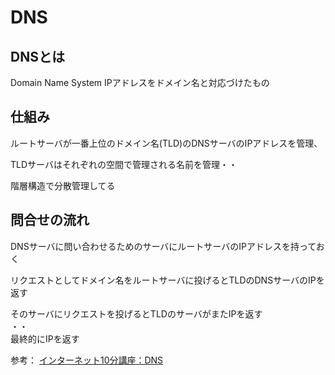 # DNS
## DNSとは
Domain Name System
IPアドレスをドメイン名と対応づけたもの

## 仕組み
ルートサーバが一番上位のドメイン名(TLD)のDNSサーバのIPアドレスを管理、

TLDサーバはそれぞれの空間で管理される名前を管理・・

階層構造で分散管理してる

## 問合せの流れ
DNSサーバに問い合わせるためのサーバにルートサーバのIPアドレスを持っておく

リクエストとしてドメイン名をルートサーバに投げるとTLDのDNSサーバのIPを返す

そのサーバにリクエストを投げるとTLDのサーバがまたIPを返す  
・・  
最終的にIPを返す


参考： [インターネット10分講座：DNS](https://www.nic.ad.jp/ja/newsletter/No22/080.html)
